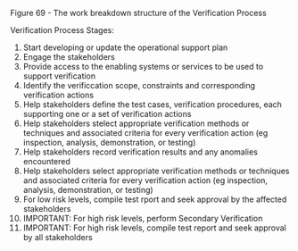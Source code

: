 Figure 69 - The work breakdown structure of the Verification Process

Verification Process Stages:

1. Start developing or update the operational support plan
2. Engage the stakeholders
3. Provide access to the enabling systems or services to be used to support verification
4. Identify the verificcation scope, constraints and corresponding verification actions
5. Help stakeholders define the test cases, verification procedures, each supporting one or a set of verification actions
6. Help stakeholders stelect appropriate verification methods or techniques and associated criteria for every verification action (eg inspection, analysis, demonstration, or testing)
7. Help stakeholders record verification results and any anomalies encountered
8. Help stakeholders select appropriate verification methods or techniques and associated criteria for every verification action (eg inspection, analysis, demonstration, or testing)
9. For low risk levels, compile test rport and seek approval by the affected stakeholders
10. IMPORTANT: For high risk levels, perform Secondary Verification
11. IMPORTANT: For high risk levels, compile test report and seek approval by all stakeholders